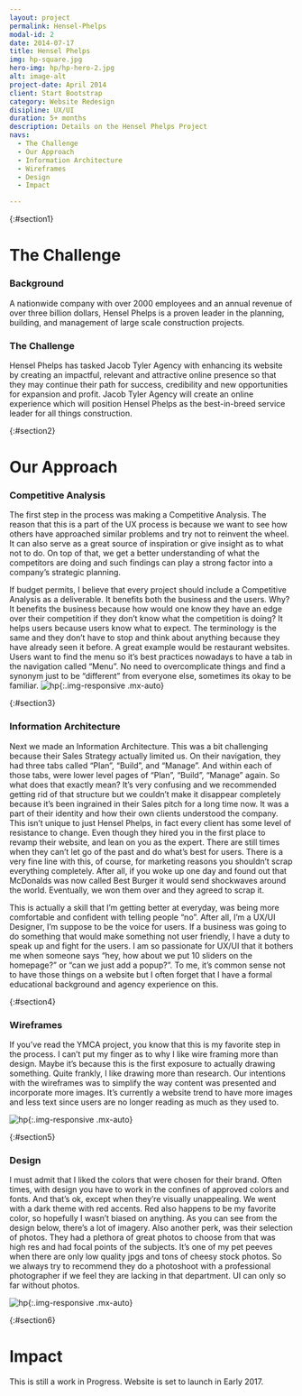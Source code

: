 ```yaml
---
layout: project
permalink: Hensel-Phelps
modal-id: 2
date: 2014-07-17
title: Hensel Phelps
img: hp-square.jpg
hero-img: hp/hp-hero-2.jpg
alt: image-alt
project-date: April 2014
client: Start Bootstrap
category: Website Redesign
disipline: UX/UI
duration: 5+ months
description: Details on the Hensel Phelps Project
navs:
  - The Challenge
  - Our Approach
  - Information Architecture
  - Wireframes
  - Design
  - Impact

---
```


{:#section1}
# The Challenge
### Background

A nationwide company with over 2000 employees and an annual revenue of over three billion dollars, Hensel Phelps is a proven leader in the planning, building, and management of large scale construction projects.

### The Challenge

Hensel Phelps has tasked Jacob Tyler Agency with enhancing its website by creating an impactful, relevant and attractive online presence so that they may continue their path for success, credibility and new opportunities for expansion and profit. Jacob Tyler Agency will create an online experience which will position Hensel Phelps as the best-in-breed service leader for all things construction.

{:#section2}
# Our Approach
### Competitive Analysis

The first step in the process was making a Competitive Analysis. The reason that this is a part of the UX process is because we want to see how others have approached similar problems and try not to reinvent the wheel. It can also serve as a great source of inspiration or give insight as to what not to do. On top of that, we get a better understanding of what the competitors are doing and such findings can play a strong factor into a company’s strategic planning.

If budget permits, I believe that every project should include a Competitive Analysis as a deliverable. It benefits both the business and the users. Why? It benefits the business because how would one know they have an edge over their competition if they don’t know what the competition is doing? It helps users because users know what to expect. The terminology is the same and they don’t have to stop and think about anything because they have already seen it before. A great example would be restaurant websites. Users want to find the menu so it’s best practices nowadays to have a tab in the navigation called “Menu”. No need to overcomplicate things and find a synonym just to be “different” from everyone else, sometimes its okay to be familiar.
![hp](../img/portfolio/hp/comp-analysis.jpg "comp-analysis"){:.img-responsive .mx-auto}

{:#section3}
### Information Architecture

Next we made an Information Architecture. This was a bit challenging because their Sales Strategy actually limited us. On their navigation, they had three tabs called “Plan”, “Build”, and “Manage”. And within each of those tabs, were lower level pages of “Plan”, “Build”, “Manage” again. So what does that exactly mean? It’s very confusing and we recommended getting rid of that structure but we couldn’t make it disappear completely because it’s been ingrained in their Sales pitch for a long time now. It was a part of their identity and how their own clients understood the company. This isn’t unique to just Hensel Phelps, in fact every client has some level of resistance to change. Even though they hired you in the first place to revamp their website, and lean on you as the expert. There are still times when they can’t let go of the past and do what’s best for users. There is a very fine line with this, of course, for marketing reasons you shouldn’t scrap everything completely. After all, if you woke up one day and found out that McDonalds was now called Best Burger it would send shockwaves around the world. Eventually, we won them over and they agreed to scrap it.

This is actually a skill that I’m getting better at everyday, was being more comfortable and confident with telling people “no”. After all, I’m a UX/UI Designer, I’m suppose to be the voice for users. If a business was going to do something that would make something not user friendly, I have a duty to speak up and fight for the users. I am so passionate for UX/UI that it bothers me when someone says “hey, how about we put 10 sliders on the homepage?” or “can we just add a popup?”. To me, it’s common sense not to have those things on a website but I often forget that I have a formal educational background and agency experience on this.  


{:#section4}
### Wireframes

If you’ve read the YMCA project, you know that this is my favorite step in the process. I can’t put my finger as to why I like wire framing more than design. Maybe it’s because this is the first exposure to actually drawing something. Quite frankly, I like drawing more than research. Our intentions with the wireframes was to simplify the way content was presented and incorporate more images. It’s currently a website trend to have more images and less text since users are no longer reading as much as they used to.

![hp](../img/portfolio/hp/wireframe.jpg "wireframe"){:.img-responsive .mx-auto}

{:#section5}
### Design
I must admit that I liked the colors that were chosen for their brand. Often times, with design you have to work in the confines of approved colors and fonts. And that’s ok, except when they’re visually unappealing. We went with a dark theme with red accents. Red also happens to be my favorite color, so hopefully I wasn’t biased on anything. As you can see from the design below, there’s a lot of imagery. Also another perk, was their selection of photos. They had a plethora of great photos to choose from that was high res and had focal points of the subjects. It’s one of my pet peeves when there are only low quality jpgs and tons of cheesy stock photos. So we always try to recommend they do a photoshoot with a professional photographer if we feel they are lacking in that department. UI can only so far without photos.


![hp](../img/portfolio/hp/design.jpg "design"){:.img-responsive .mx-auto}

{:#section6}

# Impact
This is still a work in Progress. Website is set to launch in Early 2017.
